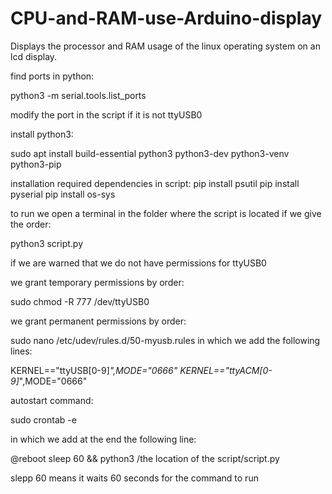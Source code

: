 # CPU-and-RAM-use-Arduino-display
Displays the processor and RAM usage of the linux operating system on an lcd display.

find ports in python:

  python3 -m serial.tools.list_ports 

  modify the port in the script if it is not ttyUSB0

  install python3:
 
  sudo apt install build-essential python3 python3-dev python3-venv python3-pip


  installation required dependencies in script:
  pip install psutil
  pip install pyserial
  pip install os-sys

  to run we open a terminal in the folder where the script is located
  if we give the order:
  
  python3 script.py

  
 if we are warned that we do not have permissions for ttyUSB0

 we grant temporary permissions by order:

  sudo chmod -R 777 /dev/ttyUSB0
  

  we grant permanent permissions by order: 

  sudo nano /etc/udev/rules.d/50-myusb.rules
  in which we add the following lines:

  KERNEL=="ttyUSB[0-9]*",MODE="0666"
  KERNEL=="ttyACM[0-9]*",MODE="0666"

  autostart command:

  sudo crontab -e

  in which we add at the end the following line:

   @reboot sleep 60 && python3 /the location of the script/script.py
   
   slepp 60 means it waits 60 seconds for the command to run
   
